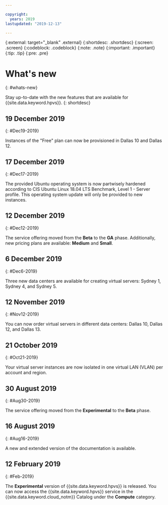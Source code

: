 ```yaml
---

copyright:
  years: 2019
lastupdated: "2019-12-13"

---
```


{:external: target="_blank" .external}
{:shortdesc: .shortdesc}
{:screen: .screen}
{:codeblock: .codeblock}
{:note: .note}
{:important: .important}
{:tip: .tip}
{:pre: .pre}

# What's new
{: #whats-new}

Stay up-to-date with the new features that are available for {{site.data.keyword.hpvs}}.
{: shortdesc}

## 19 December 2019
{: #Dec19-2019}

Instances of the "Free" plan can now be provisioned in Dallas 10 and Dallas 12.

## 17 December 2019
{: #Dec17-2019}

The provided Ubuntu operating system is now partwisely hardened according to CIS Ubuntu Linux 18.04 LTS Benchmark, Level 1 - Server profile.
This operating system update will only be provided to new instances.

## 12 December 2019
{: #Dec12-2019}

The service offering moved from the **Beta** to the **GA** phase. Additionally, new pricing plans are available: **Medium** and **Small**.

## 6 December 2019
{: #Dec6-2019}

Three new data centers are available for creating virtual servers: Sydney 1, Sydney 4, and Sydney 5.

## 12 November 2019
{: #Nov12-2019}

You can now order virtual servers in different data centers: Dallas 10, Dallas 12, and Dallas 13.

## 21 October 2019
{: #Oct21-2019}

Your virtual server instances are now isolated in one virtual LAN (VLAN) per account and region.


## 30 August 2019
{: #Aug30-2019}

The service offering moved from the **Experimental** to the **Beta** phase.

## 16 August 2019
{: #Aug16-2019}

A new and extended version of the documentation is available.

## 12 February 2019
{: #Feb-2019}

The **Experimental** version of {{site.data.keyword.hpvs}} is released. You can now access the {{site.data.keyword.hpvs}} service in the {{site.data.keyword.cloud_notm}} Catalog under the **Compute** category.
